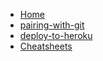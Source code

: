 
* [Home](/)
* [pairing-with-git](/instructions/pairing-with-git.md)
* [deploy-to-heroku](/instructions/deploy-to-heroku.md)
* [Cheatsheets](/cheatsheets/html-css.md)



